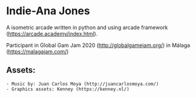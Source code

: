 # Indie-Ana Jones

A isometric arcade written in python and using arcade framework (https://arcade.academy/index.html).

Participant in Global Gam Jam 2020 (http://globalgamejam.org/) in Málaga (https://malagajam.com/)


## Assets:
    - Music by: Juan Carlos Moya (http://juancarlosmoya.com/)
    - Graphics assets: Kenney (https://kenney.nl/)



